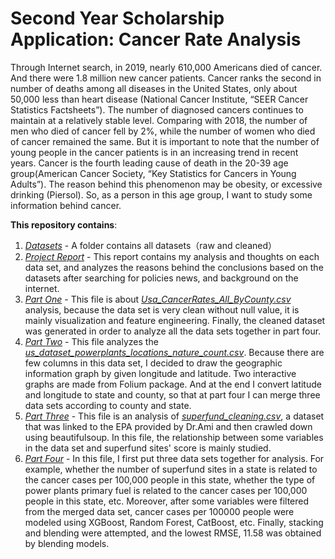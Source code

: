 # Second Year Scholarship Application: Cancer Rate Analysis

  Through Internet search, in 2019, nearly 610,000 Americans died of cancer. And there were 1.8 million new cancer patients. Cancer ranks the second in number of deaths among all diseases in the United States, only about 50,000 less than heart disease (National Cancer Institute, “SEER Cancer Statistics Factsheets”). The number of diagnosed cancers continues to maintain at a relatively stable level. Comparing with 2018, the number of men who died of cancer fell by 2%, while the number of women who died of cancer remained the same. But it is important to note that the number of young people in the cancer patients is in an increasing trend in recent years. Cancer is the fourth leading cause of death in the 20-39 age group(American Cancer Society, “Key Statistics for Cancers in Young Adults”). The reason behind this phenomenon may be obesity, or excessive drinking (Piersol). So, as a person in this age group, I want to study some information behind cancer.
  
**This repository contains**:

1. *[Datasets](https://github.com/gx26/Cancer_Rate/tree/master/Datasets)* - A folder contains all datasets（raw and cleaned）
2. *[Project Report](Cancer_Rate_Report.docx)* - This report contains my analysis and thoughts on each data set, and analyzes the reasons behind the conclusions based on the datasets after searching for policies news, and background on the internet.
3. *[Part One](Part1.html)* - This file is about *[Usa_CancerRates_All_ByCounty.csv](https://github.com/gx26/Cancer_Rate/blob/master/Datasets/USA_CancerRates_All_ByCounty.csv)* analysis, because the data set is very clean without null value, it is mainly visualization and feature engineering. Finally, the cleaned dataset was generated in order to analyze all the data sets together in part four.
4. *[Part Two](Part2.html)* - This file analyzes the *[us_dataset_powerplants_locations_nature_count.csv](https://github.com/gx26/Cancer_Rate/blob/master/Datasets/US_Dataset_PowerPlants_Locations_Nature_County.csv)*. Because there are few columns in this data set, I decided to draw the geographic information graph by given longitude and latitude. Two interactive graphs are made from Folium package. And at the end I convert latitude and longitude to state and county, so that at part four I can merge three data sets according to county and state.
5. *[Part Three](Part3.html)* - This file is an analysis of *[superfund_cleaning.csv](https://github.com/gx26/Cancer_Rate/blob/master/Datasets/superfund_cleaned.csv)*, a dataset that was linked to the EPA provided by Dr.Ami and then crawled down using beautifulsoup. In this file, the relationship between some variables in the data set and superfund sites' score is mainly studied.
6. *[Part Four](Part4.html)* - In this file, I first put three data sets together for analysis. For example, whether the number of superfund sites in a state is related to the cancer cases per 100,000 people in this state, whether the type of power plants primary fuel is related to the cancer cases per 100,000 people in this state, etc. Moreover, after some variables were filtered from the merged data set, cancer cases per 100000 people were modeled using XGBoost, Random Forest, CatBoost, etc. Finally, stacking and blending were attempted, and the lowest RMSE, 11.58 was obtained by blending models.
